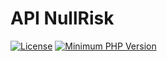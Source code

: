 # API NullRisk

[![License](https://img.shields.io/badge/license-GazinLab-red)]()
[![Minimum PHP Version](https://img.shields.io/badge/php-%5E7.3.6-blue)](https://php.net/)

